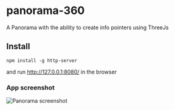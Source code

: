 # panorama-360

A Panorama with the ability to create info pointers using ThreeJs

## Install

```shell
npm install -g http-server
```

and run http://127.0.0.1:8080/ in the browser

### App screenshot

![Panorama screenshot](https://github.com/shutsugan/panorama-360/blob/master/panorama.gif)